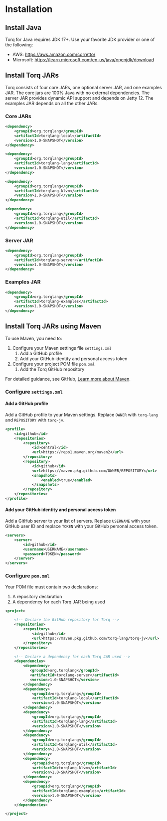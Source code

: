 # Installation

## Install Java

Torq for Java requires JDK 17+. Use your favorite JDK provider or one of the following:

* AWS: <https://aws.amazon.com/corretto/>
* Microsoft: <https://learn.microsoft.com/en-us/java/openjdk/download>

## Install Torq JARs

Torq consists of four core JARs, one optional server JAR, and one examples JAR. The core jars are 100% Java with no external dependencies. The server JAR provides dynamic API support and depends on Jetty 12. The examples JAR depends on all the other JARs.

### Core JARs

```xml
<dependency>
    <groupId>org.torqlang</groupId>
    <artifactId>torqlang-local</artifactId>
    <version>1.0-SNAPSHOT</version>
</dependency>
```

```xml
<dependency>
    <groupId>org.torqlang</groupId>
    <artifactId>torqlang-lang</artifactId>
    <version>1.0-SNAPSHOT</version>
</dependency>
```

```xml
<dependency>
    <groupId>org.torqlang</groupId>
    <artifactId>torqlang-klvm</artifactId>
    <version>1.0-SNAPSHOT</version>
</dependency>
```

```xml
<dependency>
    <groupId>org.torqlang</groupId>
    <artifactId>torqlang-util</artifactId>
    <version>1.0-SNAPSHOT</version>
</dependency>
```

### Server JAR

```xml
<dependency>
    <groupId>org.torqlang</groupId>
    <artifactId>torqlang-server</artifactId>
    <version>1.0-SNAPSHOT</version>
</dependency>
```

### Examples JAR

```xml
<dependency>
    <groupId>org.torqlang</groupId>
    <artifactId>torqlang-examples</artifactId>
    <version>1.0-SNAPSHOT</version>
</dependency>
```

## Install Torq JARs using Maven

To use Maven, you need to:

1. Configure your Maven settings file `settings.xml`
    1. Add a GitHub profile
    2. Add your GitHub identity and personal access token
2. Configure your project POM file `pom.xml`
    1. Add the Torq GitHub repository

For detailed guidance, see
GitHub, [Learn more about Maven](https://docs.github.com/en/packages/working-with-a-github-packages-registry/working-with-the-apache-maven-registry).

### Configure `settings.xml`

#### Add a GitHub profile

Add a GitHub profile to your Maven settings. Replace `OWNER` with `torq-lang` and `REPOSITORY` with `torq-jv`.

~~~xml
<profile>
    <id>github</id>
    <repositories>
        <repository>
            <id>central</id>
            <url>https://repo1.maven.org/maven2</url>
        </repository>
        <repository>
            <id>github</id>
            <url>https://maven.pkg.github.com/OWNER/REPOSITORY</url>
            <snapshots>
                <enabled>true</enabled>
            </snapshots>
        </repository>
    </repositories>
</profile>
~~~

#### Add your GitHub identity and personal access token

Add a GitHub server to your list of servers. Replace `USERNAME` with your GitHub user ID and replace `TOKEN` with your
GitHub personal access token.

~~~xml
<servers>
    <server>
        <id>github</id>
        <username>USERNAME</username>
        <password>TOKEN</password>
    </server>
</servers>
~~~

### Configure `pom.xml`

Your POM file must contain two declarations:

1. A repository declaration
2. A dependency for each Torq JAR being used

~~~xml
<project>

    <!-- Declare the GitHub repository for Torq -->
    <repositories>
        <repository>
            <id>github</id>
            <url>https://maven.pkg.github.com/torq-lang/torq-jv</url>
        </repository>
    </repositories>

    <!-- Declare a dependency for each Torq JAR used -->
    <dependencies>
        <dependency>
           <groupId>org.torqlang</groupId>
           <artifactId>torqlang-server</artifactId>
           <version>1.0-SNAPSHOT</version>
        </dependency>       
        <dependency>
            <groupId>org.torqlang</groupId>
            <artifactId>torqlang-local</artifactId>
            <version>1.0-SNAPSHOT</version>
        </dependency>
        <dependency>
            <groupId>org.torqlang</groupId>
            <artifactId>torqlang-lang</artifactId>
            <version>1.0-SNAPSHOT</version>
        </dependency>
        <dependency>
            <groupId>org.torqlang</groupId>
            <artifactId>torqlang-util</artifactId>
            <version>1.0-SNAPSHOT</version>
        </dependency>
        <dependency>
            <groupId>org.torqlang</groupId>
            <artifactId>torqlang-klvm</artifactId>
            <version>1.0-SNAPSHOT</version>
        </dependency>
        <dependency>
            <groupId>org.torqlang</groupId>
            <artifactId>torqlang-examples</artifactId>
            <version>1.0-SNAPSHOT</version>
        </dependency>
    </dependencies>

</project>
~~~